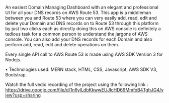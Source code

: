 An easiest Domain Managing Dashboard with an elegant and professional UI for all your DNS records on AWS Route 53. This app is a middleman between you and Route 53 where you can very easily add, read, edit and delete your Domain and DNS records on to Route 53 through this platform by just two clicks each as directly doing this on AWS console is definitely a tedious task for a common person to understand the jargons of AWS console. You can also add your DNS records for each Domain and also perform add, read, edit and delete operations on them.

Every single API call to AWS Route 53 is made using AWS SDK Version 3 for Nodejs.

•	Technologies used: MERN stack, HTML, CSS, Javascript, AWS SDK V3, Bootstrap.

 Watch the full vedio recording of the project using the following link :  https://drive.google.com/file/d/1n6ylLdbKkwwEUJIcHD69MmfxB4TghJG4/view?usp=sharing
